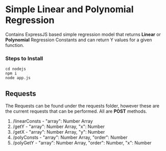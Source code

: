 # Simple Linear and Polynomial Regression

Contains ExpressJS based simple regression model that returns **Linear** or **Polynomial** Regression Constants and can return Y values for a given function.

### Steps to Install
``cd nodejs``  
``npm i``  
``node app.js``

## Requests
The Requests can be found under the requests folder, however these are the current requests that can be performed. All are **POST** methods.  

1. /linearConsts - "array": Number Array  
2. /getY - "array": Number Array, "x": Number  
3. /getX - "array": Number Array, "y": Number  
4. /polyConsts - "array": Number Array, "order": Number  
5. /polyGetY - "array": Number Array, "order": Number, "x": Number  
